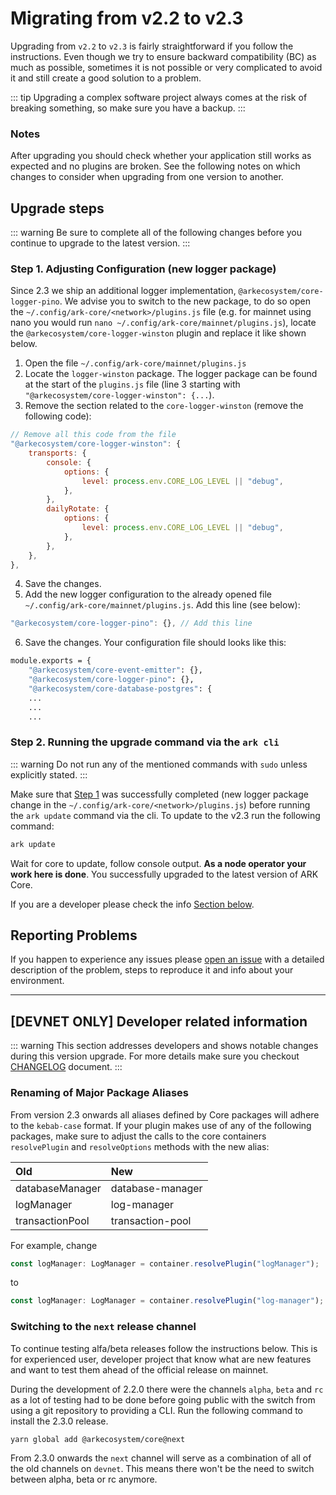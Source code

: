# Migrating from v2.2 to v2.3

Upgrading from `v2.2` to `v2.3` is fairly straightforward if you follow the instructions. Even though we try to ensure backward compatibility (BC) as much as possible, sometimes it is not possible or very complicated to avoid it and still create a good solution to a problem.

::: tip 
Upgrading a complex software project always comes at the risk of breaking something, so make sure you have a backup.
:::

### Notes

After upgrading you should check whether your application still works as expected and no plugins are broken. See the following notes on which changes to consider when upgrading from one version to another.

## Upgrade steps

::: warning
Be sure to complete all of the following changes before you continue to upgrade to the latest version.
:::

### Step 1. Adjusting Configuration (new logger package)

Since 2.3 we ship an additional logger implementation, `@arkecosystem/core-logger-pino`. We advise you to switch to the new package, to do so open the `~/.config/ark-core/<network>/plugins.js` file (e.g. for mainnet using nano you would run `nano ~/.config/ark-core/mainnet/plugins.js`), locate the `@arkecosystem/core-logger-winston` plugin and replace it like shown below.


1. Open the file `~/.config/ark-core/mainnet/plugins.js`
2. Locate the `logger-winston` package. The logger package can be found at the start of the `plugins.js` file (line 3 starting with `"@arkecosystem/core-logger-winston": {...`). 
3. Remove the section related to the `core-logger-winston` (remove the following code):
```js
// Remove all this code from the file
"@arkecosystem/core-logger-winston": { 
    transports: {
        console: {
            options: {
                level: process.env.CORE_LOG_LEVEL || "debug",
            },
        },
        dailyRotate: {
            options: {
                level: process.env.CORE_LOG_LEVEL || "debug",
            },
        },
    },
},
```
4. Save the changes.
5. Add the new logger configuration to the already opened file `~/.config/ark-core/mainnet/plugins.js`. Add this line (see below):
```js
"@arkecosystem/core-logger-pino": {}, // Add this line
```
6. Save the changes. Your configuration file should looks like this:
```bash
module.exports = {
    "@arkecosystem/core-event-emitter": {},
    "@arkecosystem/core-logger-pino": {},
    "@arkecosystem/core-database-postgres": {
    ...
    ...
    ...
```
### Step 2. Running the upgrade command via the `ark cli`

::: warning
Do not run any of the mentioned commands with `sudo` unless explicitly stated.
:::

Make sure that [Step 1](https://docs.ark.io/releases/v2.3/migrating_2.2_2.3.html#step-1-adjusting-configuration-new-logger-package) was successfully completed (new logger package change in the `~/.config/ark-core/<network>/plugins.js`) before running the `ark update` command via the cli.
To update to the v2.3 run the following command:

```bash
ark update
```

Wait for core to update, follow console output. **As a node operator your work here is done**. You successfully upgraded to the latest version of ARK Core.

If you are a developer please check the info [Section below](https://docs.ark.io/releases/v2.3/migrating_2.2_2.3.html#devnet-only-developer-related-information).

## Reporting Problems

If you happen to experience any issues please [open an issue](https://github.com/ARKEcosystem/core/issues/new?template=Bug_report.md) with a detailed description of the problem, steps to reproduce it and info about your environment.

---

## [DEVNET ONLY] Developer related information

::: warning
This section addresses developers and shows notable changes during this version upgrade. For more details make sure you checkout [CHANGELOG](https://github.com/ArkEcosystem/core/blob/master/CHANGELOG.md) document. 
:::

### Renaming of Major Package Aliases

From version 2.3 onwards all aliases defined by Core packages will adhere to the `kebab-case` format. If your plugin makes use of any of the following packages, make sure to adjust the calls to the core containers `resolvePlugin` and `resolveOptions` methods with the new alias:

| Old             | New              |
| :-------------- | :--------------- |
| databaseManager | database-manager |
| logManager      | log-manager      |
| transactionPool | transaction-pool |

For example, change

```ts
const logManager: LogManager = container.resolvePlugin("logManager");
```

to

```ts
const logManager: LogManager = container.resolvePlugin("log-manager");
```

### Switching to the `next` release channel

To continue testing alfa/beta releases follow the instructions below. This is for experienced user, developer project that know what are new features and want to test them ahead of the official release on mainnet.

During the development of 2.2.0 there were the channels `alpha`, `beta` and `rc` as a lot of testing had to be done before going public with the switch from using a git repository to providing a CLI. Run the following command to install the 2.3.0 release.

```shell
yarn global add @arkecosystem/core@next
```

From 2.3.0 onwards the `next` channel will serve as a combination of all of the old channels on `devnet`. This means there won't be the need to switch between alpha, beta or rc anymore.

